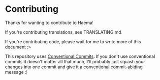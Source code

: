 # Contributing

Thanks for wanting to contribute to Haema!

If you're contributing translations, see TRANSLATING.md.

If you're contributing code, please wait for me to write more of this document :>

This repository uses [Conventional Commits](https://www.conventionalcommits.org/en/v1.0.0/). If you don't use conventional commits it doesn't matter all that much, I'll probably just squash your changes into one commit and give it a conventional commit-abiding message :)